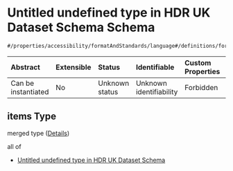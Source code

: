 # Untitled undefined type in HDR UK Dataset Schema Schema

```txt
#/properties/accessibility/formatAndStandards/language#/definitions/formatAndStandards/properties/language/anyOf/1/items
```



| Abstract            | Extensible | Status         | Identifiable            | Custom Properties | Additional Properties | Access Restrictions | Defined In                                                                                        |
| :------------------ | :--------- | :------------- | :---------------------- | :---------------- | :-------------------- | :------------------ | :------------------------------------------------------------------------------------------------ |
| Can be instantiated | No         | Unknown status | Unknown identifiability | Forbidden         | Allowed               | none                | [dataset.schema.json*](../../../schema/dataset/latest/dataset.schema.json "open original schema") |

## items Type

merged type ([Details](dataset-definitions-formatandstandards-properties-language-anyof-1-items.md))

all of

*   [Untitled undefined type in HDR UK Dataset Schema](dataset-definitions-formatandstandards-properties-language-anyof-1-items-allof-0.md "check type definition")
